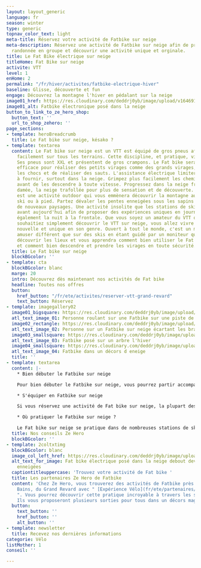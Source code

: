 ```yaml
---
layout: layout_generic
language: fr
season: winter
type: generic
topnav_color_text: light
meta-title: Réservez votre activité de Fatbike sur neige
meta-description: Réservez une activité de Fatbike sur neige afin de profiter d'une
  randonnée en groupe et découvrir une activité unique et orginale.
title: Le Fat Bike électrique sur neige
titleHome: Fat Bike sur neige
activite: VTT
level: 1
enHome: 2
permalink: "/fr/hiver/activites/fatbike-electrique-hiver"
baseline: Glisse, découverte et fun
engage: Découvrez la montagne l'hiver en pédalant sur la neige
image01_href: https://res.cloudinary.com/deddrj0yb/image/upload/v1646914840/website/winter/himiway-bikes-Ww-VSIhZAD0-unsplash.jpg
image01_alt: Fatbike électronique posé dans la neige
button_to_link_to_ze_hero_shop:
  button_text: ''
  url_to_shop_zehero: ''
page_sections:
- template: heroBreadcrumb
  title: Le Fat bike sur neige, késako ?
- template: textarea
  content: Le Fat bike sur neige est un VTT est équipé de gros pneus afin d'adhérer
    facilement sur tous les terrains. Cette discipline, et pratique, vient d'Alaska.
    Ses pneus sont XXL et présentent de gros crampons. Le Fat bike sera tout aussi
    efficace pour réaliser des petits virages comme des grands virages, d'amortir
    les chocs et de réaliser des sauts. L'assistance électrique limitera l'effort
    à fournir, surtout dans la neige. Grimpez plus facilement les chemins enneigés
    avant de les descendre à toute vitesse. Progressez dans la neige fraîche, la neige
    damée, la neige trafollée pour plus de sensation et de découverte. Le Fat Bike
    est une activité outdoor qui vous emmènera découvrir la montagne autrement qu'en
    ski ou à pied. Partez dévaler les pentes enneigées sous les sapins et découvrez
    de nouveaux paysages. Une activité insolite que les stations de ski mettent en
    avant aujourd'hui afin de proposer des expériences uniques en journée et parfois
    également la nuit à la frontale. Que vous soyez un amateur du VTT ou que vous
    souhaitiez simplement découvrir le VTT sur neige, vous allez vivre une expérience
    nouvelle et unique en son genre. Ouvert à tout le monde, c'est un moyen de vous
    amuser différent que sur des skis en étant guidé par un moniteur qui vous fera
    découvrir les lieux et vous apprendra comment bien utiliser le Fat Bike en montée,
    et comment bien descendre et prendre les virages en toute sécurité.
  title: Le Fat bike sur neige
  blockBGcolor: ''
- template: cta
  blockBGcolor: blanc
  marge: 20
  intro: Découvrez dès maintenant nos activités de Fat bike
  headline: Toutes nos offres
  button:
    href_button: "/fr/ete/activites/reserver-vtt-grand-revard"
    text_button: Réservez
- template: imagegallery02
  image01_bigsquare: https://res.cloudinary.com/deddrj0yb/image/upload/v1646914893/website/winter/himiway-bikes-N7tJYvvIQVo-unsplash.jpg
  atl_text_image_01: Personne roulant sur une Fatbike sur une piste de ski
  image02_rectangle: https://res.cloudinary.com/deddrj0yb/image/upload/v1646914885/website/winter/himiway-bikes-YKlNW7ggdjU-unsplash.jpg
  atl_text_image_02: Personne sur un Fatbike sur neige écartant les bras
  image03_smallsquare: https://res.cloudinary.com/deddrj0yb/image/upload/v1646914823/website/winter/himiway-bikes-LJ2OcgX18Yg-unsplash.jpg
  atl_text_image_03: Fatbike posé sur un arbre l'hiver
  image04_smallsquare: https://res.cloudinary.com/deddrj0yb/image/upload/v1646914186/website/winter/tim-foster-vBC6hHHW6r8-unsplash.jpg
  atl_text_image_04: Fatbike dans un décors d eneige
  title: ''
- template: textarea
  content: |-
    * Bien débuter le Fatbike sur neige

    Pour bien débuter le Fatbike sur neige, vous pourrez partir accompagné d'un moniteur afin de rouler sereinement et de vous laisser guider. Il vous apportera les différents conseils afin de rouler efficace et d'avoir une bonne gestion de la batterie du Fatbike. Il vous apportera les conseils techniques pour bien monter mais également bien descendre, réaliser des grands et des petits virages et de prendre de l'assurance dans n'importe quelle pente. Vous pourrez partir rouler en famille, entre amis et les parcours seront adaptés selon les niveaux.

    * S'équiper en Fatbike sur neige

    Si vous réservez une activité de Fat bike sur neige, la plupart des compagnies mettront en place la location de Fatbike ou le Fatbike sera alors compris dans le prix directement. Vous serez munis également d’un casque, d’une tenue chaude et imperméable et des gants.

    * Où pratiquer le Fatbike sur neige ?

    Le Fat bike sur neige se pratique dans de nombreuses stations de ski et plusieurs lieux parfaits pour la pratique du Fat Bike sur neige. Vous pourrez en pratiquer dans le Grand Revard par exemple, un lieu exceptionnel pour rouler sur les plateaux du Revard, que l'on nomme " le petit canada savoyard ".
  title: Nos conseils Ze Hero
  blockBGcolor: ''
- template: 2coltxtimg
  blockBGcolor: blanc
  image_col_left_href: https://res.cloudinary.com/deddrj0yb/image/upload/v1646914823/website/winter/himiway-bikes-LJ2OcgX18Yg-unsplash.jpg
  alt_text_for_image: Fat bike électrique posé dans la neige debout devant des arbres
    enneigées
  captiontitleuppercase: 'Trouvez votre activité de Fat bike '
  title: Les partenaires Ze Hero de Fatbike
  content: 'Chez Ze Hero, vous trouverez des activités de Fatbike près d''Aix les
    Bains, du Grand Revard avec " [Expérience Vélo](fr/ete/partenaires/experience-velo)
    ". Vous pourrez découvrir cette pratique incroyable à travers les sapins enneigés.
    Ils vous proposeront plusieurs sorties pour tous dans un décors magique. '
  button:
    text_button: ''
    href_button: ''
    alt_button: ''
- template: newsletter
  title: Recevez nos dernières informations
categorie: Vélo
listMother: 1
conseil: ''

---
```

